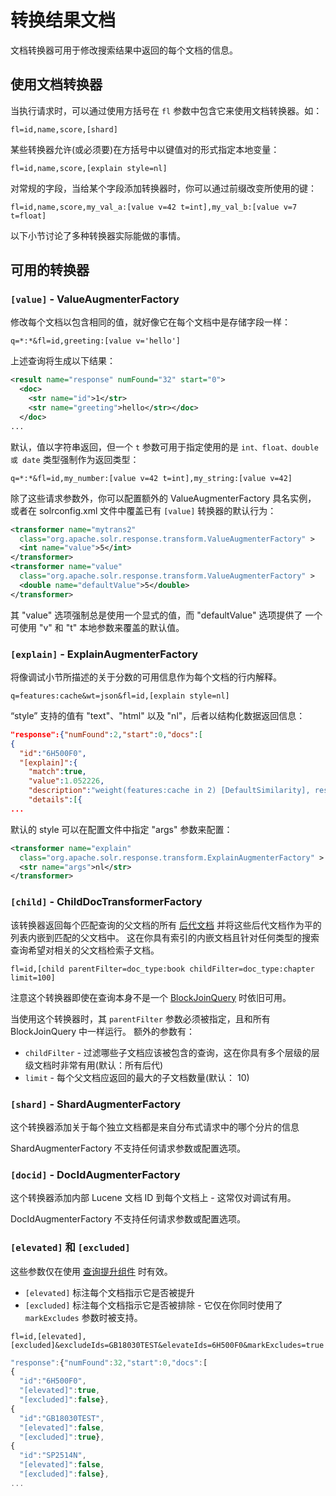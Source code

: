 # 转换结果文档

文档转换器可用于修改搜索结果中返回的每个文档的信息。

## 使用文档转换器

当执行请求时，可以通过使用方括号在 `fl` 参数中包含它来使用文档转换器。如：

```
fl=id,name,score,[shard]
```

某些转换器允许(或必须要)在方括号中以键值对的形式指定本地变量：

```
fl=id,name,score,[explain style=nl]
```

对常规的字段，当给某个字段添加转换器时，你可以通过前缀改变所使用的键：

```
fl=id,name,score,my_val_a:[value v=42 t=int],my_val_b:[value v=7 t=float]
```

以下小节讨论了多种转换器实际能做的事情。

## 可用的转换器

### `[value]` - ValueAugmenterFactory

修改每个文档以包含相同的值，就好像它在每个文档中是存储字段一样：

```
q=*:*&fl=id,greeting:[value v='hello']
```

上述查询将生成以下结果：

```xml
<result name="response" numFound="32" start="0">
  <doc>
    <str name="id">1</str>
    <str name="greeting">hello</str></doc>
  </doc>
...
```

默认，值以字符串返回，但一个 `t` 参数可用于指定使用的是 `int、float、double 或 date` 类型强制作为返回类型：

```
q=*:*&fl=id,my_number:[value v=42 t=int],my_string:[value v=42]
```

除了这些请求参数外，你可以配置额外的 ValueAugmenterFactory 具名实例，
或者在 solrconfig.xml 文件中覆盖已有 `[value]` 转换器的默认行为：

```xml
<transformer name="mytrans2"
  class="org.apache.solr.response.transform.ValueAugmenterFactory" >
  <int name="value">5</int>
</transformer>
<transformer name="value"
  class="org.apache.solr.response.transform.ValueAugmenterFactory" >
  <double name="defaultValue">5</double>
</transformer>
```

其 "value" 选项强制总是使用一个显式的值，而 "defaultValue" 选项提供了
一个可使用 "v" 和 "t" 本地参数来覆盖的默认值。

### `[explain]` - ExplainAugmenterFactory

将像调试小节所描述的关于分数的可用信息作为每个文档的行内解释。

```
q=features:cache&wt=json&fl=id,[explain style=nl]
```

“style” 支持的值有 "text"、"html" 以及 "nl"，后者以结构化数据返回信息：

```json
"response":{"numFound":2,"start":0,"docs":[
{
  "id":"6H500F0",
  "[explain]":{
    "match":true,
    "value":1.052226,
    "description":"weight(features:cache in 2) [DefaultSimilarity], result of:",
    "details":[{
...
``` 

默认的 style 可以在配置文件中指定 "args" 参数来配置：

```xml
<transformer name="explain"
  class="org.apache.solr.response.transform.ExplainAugmenterFactory" >
  <str name="args">nl</str>
</transformer>
```

### `[child]` - ChildDocTransformerFactory

该转换器返回每个匹配查询的父文档的所有 
[后代文档](https://cwiki.apache.org/confluence/display/solr/Uploading+Data+with+Index+Handlers#UploadingDatawithIndexHandlers-NestedChildDocuments)
并将这些后代文档作为平的列表内嵌到匹配的父文档中。
这在你具有索引的内嵌文档且针对任何类型的搜索查询希望对相关的父文档检索子文档。

```
fl=id,[child parentFilter=doc_type:book childFilter=doc_type:chapter limit=100]
```

注意这个转换器即使在查询本身不是一个 
[BlockJoinQuery](https://cwiki.apache.org/confluence/display/solr/Other+Parsers#OtherParsers-BlockJoinQueryParsers)
时依旧可用。

当使用这个转换器时，其 `parentFilter` 参数必须被指定，且和所有 BlockJoinQuery 中一样运行。
额外的参数有：

* `childFilter` - 过滤哪些子文档应该被包含的查询，这在你具有多个层级的层级文档时非常有用(默认：所有后代)
* `limit` - 每个父文档应返回的最大的子文档数量(默认： 10)

###  `[shard]` - ShardAugmenterFactory

这个转换器添加关于每个独立文档都是来自分布式请求中的哪个分片的信息

ShardAugmenterFactory 不支持任何请求参数或配置选项。

### `[docid]` - DocIdAugmenterFactory

这个转换器添加内部 Lucene 文档 ID 到每个文档上 - 这常仅对调试有用。

DocIdAugmenterFactory 不支持任何请求参数或配置选项。

### `[elevated]` 和 `[excluded]`

这些参数仅在使用 [查询提升组件](./query_elevation_component.md) 时有效。

* `[elevated]` 标注每个文档指示它是否被提升
* `[excluded]` 标注每个文档指示它是否被排除 - 它仅在你同时使用了 `markExcludes` 参数时被支持。

```
fl=id,[elevated],[excluded]&excludeIds=GB18030TEST&elevateIds=6H500F0&markExcludes=true
```

```javascript
"response":{"numFound":32,"start":0,"docs":[
{
  "id":"6H500F0",
  "[elevated]":true,
  "[excluded]":false},
{
  "id":"GB18030TEST",
  "[elevated]":false,
  "[excluded]":true},
{
  "id":"SP2514N",
  "[elevated]":false,
  "[excluded]":false},
...
```
